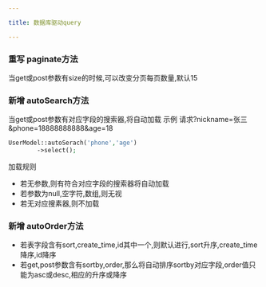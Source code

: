 ```yaml
---

title: 数据库驱动query

---
```


### 重写 paginate方法

当get或post参数有size的时候,可以改变分页每页数量,默认15

### 新增 autoSearch方法

当get或post参数有对应字段的搜索器,将自动加载
示例
请求?nickname=张三&phone=18888888888&age=18
```php
UserModel::autoSerach('phone','age')
        ->select();
```
加载规则
* 若无参数,则有符合对应字段的搜索器将自动加载
* 若参数为null,空字符,数组,则无视
* 若无对应搜素器,则不加载


### 新增 autoOrder方法
* 若表字段含有sort,create_time,id其中一个,则默认进行,sort升序,create_time降序,id降序
* 若get,post参数含有sortby,order,那么将自动排序sortby对应字段,order值只能为asc或desc,相应的升序或降序
